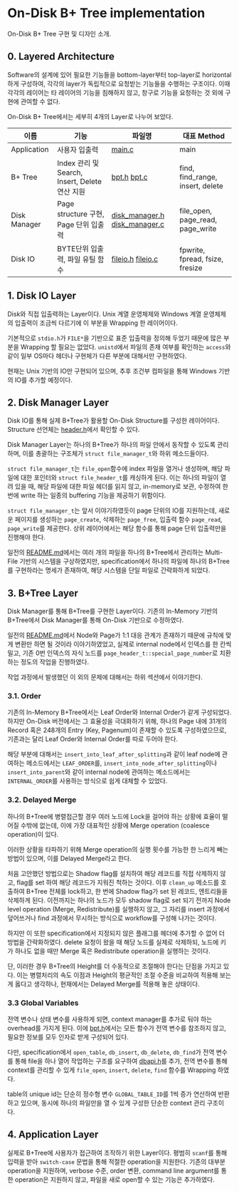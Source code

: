 # On-Disk B+ Tree implementation

On-Disk B+ Tree 구현 및 디자인 소개.

## 0. Layered Architecture

Software의 설계에 있어 필요한 기능들을 bottom-layer부터 top-layer로 horizontal 하게 구성하여, 각각의 layer가 독립적으로 요청받는 기능들을 수행하는 구조이다. 이때 각각의 레이어는 타 레이어의 기능을 침해하지 않고, 창구로 기능을 요청하는 것 외에 구현에 관여할 수 없다. 

On-Disk B+ Tree에서는 세부히 4개의 Layer로 나누어 보았다. 

| 이름 | 기능 | 파일명 | 대표 Method |
|---|---|---|---|
| Application | 사용자 입출력 | [main.c](./src/main.c) | main |
| B+ Tree | Index 관리 및 Search, Insert, Delete 연산 지원 | [bpt.h](./include/bpt.h) [bpt.c](./src/bpt.c) | find, find_range, insert, delete |
| Disk Manager | Page structure 구현, Page 단위 입출력 | [disk_manager.h](./include/disk_manager.h) [disk_manager.c](./src/disk_manager.c) | file_open, page_read, page_write |
| Disk IO | BYTE단위 입출력, 파일 유틸 함수 | [fileio.h](./include/fileio.h) [fileio.c](./src/fileio.c) | fpwrite, fpread, fsize, fresize |

## 1. Disk IO Layer

Disk와 직접 입출력하는 Layer이다. Unix 계열 운영체제와 Windows 계열 운영체제의 입출력이 조금씩 다르기에 이 부분을 Wrapping 한 레이어이다. 

기본적으로 `stdio.h`가 `FILE*`을 기반으로 표준 입출력을 정의해 두었기 때문에 많은 부분을 Wrapping 할 필요는 없었다. `unistd`에서 파일의 존재 여부를 확인하는 `access`와 같이 일부 OS마다 헤더나 구현체가 다른 부분에 대해서만 구현하였다. 

현재는 Unix 기반의 IO만 구현되어 있으며, 추후 조건부 컴파일을 통해 Windows 기반의 IO를 추가할 예정이다. 

## 2. Disk Manager Layer

Disk IO를 통해 실제 B+Tree가 활용할 On-Disk Structure를 구성한 레이어이다. Structure 선언체는 [header.h](./include/headers.h)에서 확인할 수 있다. 

Disk Manager Layer는 하나의 B+Tree가 하나의 파일 안에서 동작할 수 있도록 관리하며, 이를 총괄하는 구조체가 `struct file_manager_t`와 하위 메소드들이다. 

`struct file_manager_t`는 `file_open`함수에 index 파일을 열거나 생성하며, 해당 파일에 대한 포인터와 `struct file_header_t`를 캐싱하게 된다. 이는 하나의 파일이 열려 있을 때, 해당 파일에 대한 파일 헤더를 읽지 않고, in-memory로 보관, 수정하여 한 번에 write 하는 일종의 buffering 기능을 제공하기 위함이다.

`struct file_manager_t`는 앞서 이야기하였듯이 page 단위의 IO를 지원하는데, 새로운 페이지를 생성하는 `page_create`, 삭제하는 `page_free`, 입출력 함수 `page_read`, `page_write`를 제공한다. 상위 레이어에서는 해당 함수를 통해 page 단위 입출력만을 진행해야 한다.

일전의 [README.md](./README.md)에서는 여러 개의 파일을 하나의 B+Tree에서 관리하는 Multi-File 기반의 시스템을 구상하였지만, specification에서 하나의 파일에 하나의 B+Tree를 구현하라는 명세가 존재하여, 해당 시스템을 단일 파일로 간략화하게 되었다.

## 3. B+Tree Layer

Disk Manager를 통해 B+Tree를 구현한 Layer이다. 기존의 In-Memory 기반의 B+Tree에서 Disk Manager를 통해 On-Disk 기반으로 수정하였다.

일전의 [README.md](./README.md)에서 Node와 Page가 1:1 대응 관계가 존재하기 때문에 규칙에 맞게 변환만 하면 될 것이라 이야기하였었고, 실제로 internal node에서 인덱스를 한 칸씩 밀고, 기존 0번 인덱스의 자식 노드를 `page_header_t::special_page_number`로 치환하는 정도의 작업을 진행하였다.

작업 과정에서 발생했던 이 외의 문제에 대해서는 하위 섹션에서 이야기한다.

### 3.1. Order

기존의 In-Memory B+Tree에서는 Leaf Order와 Internal Order가 같게 구성되었다. 하지만 On-Disk 버전에서는 그 효율성을 극대화하기 위해, 하나의 Page 내에 31개의 Record 혹은 248개의 Entry (Key, Pagenum)이 존재할 수 있도록 구성하였으므로, 기존과는 달리 Leaf Order와 Internal Order를 따로 두어야 한다.

해당 부분에 대해서는 `insert_into_leaf_after_splitting`과 같이 leaf node에 관여하는 메소드에서는 `LEAF_ORDER`를, `insert_into_node_after_splitting`이나 `insert_into_parent`와 같이 internal node에 관여하는 메소드에서는 `INTERNAL_ORDER`를 사용하는 방식으로 쉽게 대체할 수 있었다.

### 3.2. Delayed Merge

하나의 B+Tree에 병렬접근할 경우 여러 노드에 Lock을 걸어야 하는 상황에 효율이 떨어질 수밖에 없는데, 이에 가장 대표적인 상황에 Merge operation (coalesce operation)이 있다.

이러한 상황을 타파하기 위해 Merge operation의 실행 횟수를 가능한 한 느리게 빼는 방법이 있으며, 이를 Delayed Merge라고 한다. 

처음 고안했던 방법으로는 Shadow flag를 설치하여 해당 레코드를 직접 삭제하지 않고, flag를 set 하여 해당 레코드가 지워진 척하는 것이다. 이후 `clean_up` 메소드를 호출하여 B+Tree 전체를 lock하고, 한 번에 Shadow flag가 set 된 레코드, 엔트리들을 삭제하게 된다. 이전까지는 하나의 노드가 모두 shadow flag로 set 되기 전까지 Node level operation (Merge, Redistribute)를 실행하지 않고, 그 자리를 insert 과정에서 덮어쓰거나 find 과정에서 무시하는 방식으로 workflow를 구성해 나가는 것이다.

하지만 이 또한 specification에서 지정되지 않은 플래그를 헤더에 추가할 수 없어 더 방법을 간략화하였다. delete 요청이 왔을 때 해당 노드를 실제로 삭제하되, 노드에 키가 하나도 없을 때만 Merge 혹은 Redistribute operation을 실행하는 것이다. 

단, 이러한 경우 B+Tree의 Height를 더 수동적으로 조절해야 한다는 단점을 가지고 있다. 이는 병렬처리의 속도 이점과 Height의 평균적인 조절 수준을 비교하여 적용해 보는 게 옳다고 생각하나, 현재에서는 Delayed Merge를 적용해 놓은 상태이다.

### 3.3 Global Variables

전역 변수나 상태 변수를 사용하게 되면, context manager를 추가로 둬야 하는 overhead를 가지게 된다. 이에 [bpt.h](./include/bpt.h)에서는 모든 함수가 전역 변수를 참조하지 않고, 필요한 정보를 모두 인자로 받게 구성되어 있다. 

다만, specification에서 `open_table`, `db_insert`, `db_delete`, `db_find`가 전역 변수를 통해 file을 하나 열어 작업하는 구조를 요구하여 [dbapi.h](./include/dbapi.h)를 추가, 전역 변수를 통해 context를 관리할 수 있게 `file_open`, `insert`, `delete`, `find` 함수를 Wrapping 하였다.

table의 unique id는 단순히 정수형 변수 `GLOBAL_TABLE_ID`를 1씩 증가 연산하여 반환하고 있으며, 동시에 하나의 파일만을 열 수 있게 구성한 단순한 context 관리 구조이다. 

## 4. Application Layer

실제로 B+Tree에 사용자가 접근하여 조작하기 위한 Layer이다. 평범히 `scanf`를 통해 입력을 받아 `switch-case` 문법을 통해 적절한 operation을 지원한다. 기존의 대부분 operation을 지원하며, verbose 수준, order 변환, command line argument를 통한 operation은 지원하지 않고, 파일을 새로 open할 수 있는 기능은 추가하였다.
